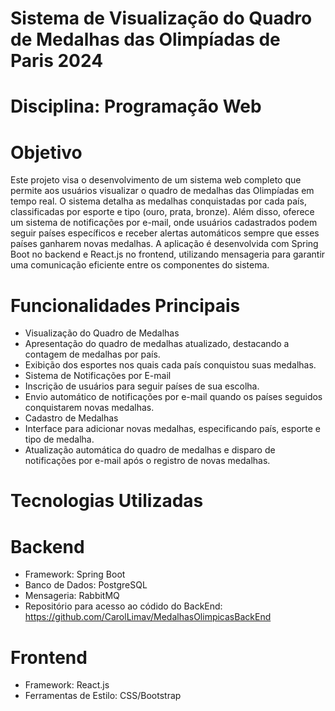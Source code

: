 # Sistema de Visualização do Quadro de Medalhas das Olimpíadas de Paris 2024

# Disciplina: Programação Web

# Objetivo
Este projeto visa o desenvolvimento de um sistema web completo que permite aos usuários visualizar o quadro de medalhas das Olimpíadas em tempo real. O sistema detalha as medalhas conquistadas por cada país, classificadas por esporte e tipo (ouro, prata, bronze). Além disso, oferece um sistema de notificações por e-mail, onde usuários cadastrados podem seguir países específicos e receber alertas automáticos sempre que esses países ganharem novas medalhas. A aplicação é desenvolvida com Spring Boot no backend e React.js no frontend, utilizando mensageria para garantir uma comunicação eficiente entre os componentes do sistema.

# Funcionalidades Principais
- Visualização do Quadro de Medalhas
- Apresentação do quadro de medalhas atualizado, destacando a contagem de medalhas por país.
- Exibição dos esportes nos quais cada país conquistou suas medalhas.
- Sistema de Notificações por E-mail
- Inscrição de usuários para seguir países de sua escolha.
- Envio automático de notificações por e-mail quando os países seguidos conquistarem novas medalhas.
- Cadastro de Medalhas
- Interface para adicionar novas medalhas, especificando país, esporte e tipo de medalha.
- Atualização automática do quadro de medalhas e disparo de notificações por e-mail após o registro de novas medalhas.

# Tecnologias Utilizadas

# Backend 
- Framework: Spring Boot
- Banco de Dados: PostgreSQL
- Mensageria: RabbitMQ
- Repositório para acesso ao códido do BackEnd: https://github.com/CarolLimav/MedalhasOlimpicasBackEnd

# Frontend
- Framework: React.js
- Ferramentas de Estilo: CSS/Bootstrap
